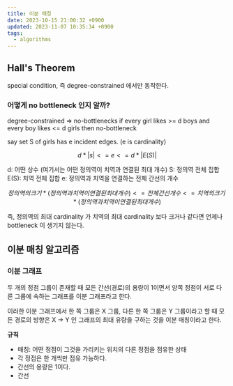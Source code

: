 ```yaml
---
title: 이분 매칭
date: 2023-10-15 21:00:32 +0900
updated: 2023-11-07 10:35:34 +0900
tags:
  - algorithms
---
```


## Hall's Theorem

special condition, 즉 degree-constrained 에서만 동작한다.

### 어떻게 no bottleneck 인지 알까?

degree-constrained => no-bottlenecks
if every girl likes >= d boys and every boy likes <= d girls then no-bottleneck

say set S of girls has e incident edges. (e is cardinality)

$$d * |s| <= e <= d * |E(S)|$$

d: 어떤 상수 (여기서는 어떤 정의역이 치역과 연결된 최대 개수)
S: 정의역 전체 집합
E(S): 치역 전체 집합
e: 정의역과 치역을 연결하는 전체 간선의 개수

$$정의역의 크기 * (정의역과 치역이 연결된 최대 개수) <= 전체 간선 개수 <= 치역의 크기 * (정의역과 치역이 연결된 최대 개수)$$

즉, 정의역의 최대 cardinality 가 치역의 최대 cardinality 보다 크거나 같다면 언제나 bottleneck 이 생기지 않는다. 

## 이분 매칭 알고리즘

### 이분 그래프

두 개의 정점 그룹이 존재할 때 모든 간선(경로)의 용량이 1이면서 양쪽 정점이 서로 다른 그룹에 속하는 그래프를 이분 그래프라고 한다.

이러한 이분 그래프에서 한 쪽 그룹은 X 그룹, 다른 한 쪽 그룹은 Y 그룹이라고 할 때 모든 경로의 방향은 X -> Y 인 그래프의 최대 유량을 구하는 것을 이분 매칭이라고 한다.

**규칙**

- 매칭: 어떤 정점이 그것을 가리키는 위치의 다른 정점을 점유한 상태
- 각 정점은 한 개씩만 점유 가능하다.
- 간선의 용량은 1이다.
- 간선